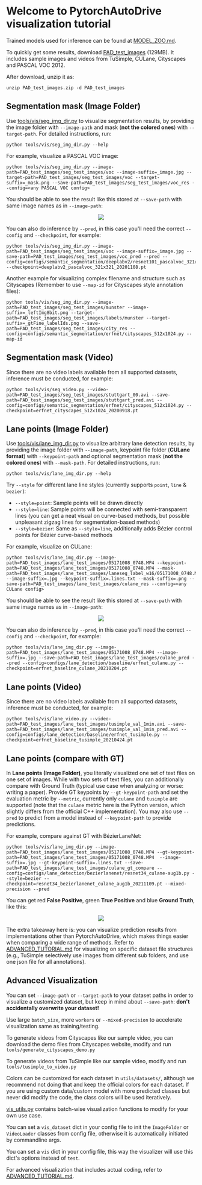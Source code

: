 # Welcome to PytorchAutoDrive visualization tutorial

Trained models used for inference can be found at [MODEL_ZOO.md](../docs/MODEL_ZOO.md).

To quickly get some results, download [PAD_test_images](https://drive.google.com/file/d/1XQvBS1uoHeIgUv7oDQ4Vp1tWYi0oAGhU/view?usp=sharing) (129MB). It includes sample images and videos from TuSimple, CULane, Cityscapes and PASCAL VOC 2012.

After download, unzip it as:

```
unzip PAD_test_images.zip -d PAD_test_images
```

## Segmentation mask (Image Folder)

Use [tools/vis/seg_img_dir.py](../tools/vis/seg_img_dir.py) to visualize segmentation results, by providing the image folder with `--image-path` and mask (**not the colored ones**) with `--target-path`. For detailed instructions, run:

```
python tools/vis/seg_img_dir.py --help
```

For example, visualize a PASCAL VOC image:

```
python tools/vis/seg_img_dir.py --image-path=PAD_test_images/seg_test_images/voc --image-suffix=_image.jpg --target-path=PAD_test_images/seg_test_images/voc --target-suffix=_mask.png --save-path=PAD_test_images/seg_test_images/voc_res --config=<any PASCAL VOC config>
```

You should be able to see the result like this stored at `--save-path` with same image names as in `--image-path`:

<div align="center">
  <img src="assets/vis_voc1.jpg"/>
</div>

You can also do inference by `--pred`, in this case you'll need the correct `--config` and `--checkpoint`, for example:

```
python tools/vis/seg_img_dir.py --image-path=PAD_test_images/seg_test_images/voc --image-suffix=_image.jpg --save-path=PAD_test_images/seg_test_images/voc_pred --pred --config=configs/semantic_segmentation/deeplabv2/resnet101_pascalvoc_321x321.py --checkpoint=deeplabv2_pascalvoc_321x321_20201108.pt
```

Another example for visualizing complex filename and structure such as Cityscapes (Remember to use `--map-id` for Cityscapes style annotation files):

```
python tools/vis/seg_img_dir.py --image-path=PAD_test_images/seg_test_images/munster --image-suffix=_leftImg8bit.png --target-path=PAD_test_images/seg_test_images/labels/munster --target-suffix=_gtFine_labelIds.png --save-path=PAD_test_images/seg_test_images/city_res --config=configs/semantic_segmentation/erfnet/cityscapes_512x1024.py --map-id
```

## Segmentation mask (Video)

Since there are no video labels available from all supported datasets, inference must be conducted, for example:

```
python tools/vis/seg_video.py --video-path=PAD_test_images/seg_test_images/stuttgart_00.avi --save-path=PAD_test_images/seg_test_images/stuttgart_pred.avi --config=configs/semantic_segmentation/erfnet/cityscapes_512x1024.py --checkpoint=erfnet_cityscapes_512x1024_20200918.pt
```

## Lane points (Image Folder)

Use [tools/vis/lane_img_dir.py](../tools/vis/lane_img_dir.py) to visualize arbitrary lane detection results, by providing the image folder with `--image-path`, keypoint file folder (**CULane format**) with `--keypoint-path` and optional segmentation mask (**not the colored ones**) with `--mask-path`. For detailed instructions, run:

```
python tools/vis/lane_img_dir.py --help
```

Try `--style` for different lane line styles (currently supports `point`, `line` & `bezier`):

- `--style=point`: Sample points will be drawn directly
- `--style=line`: Sample points will be connected with semi-transparent lines (you can get a neat visual on curve-based methods, but possible unpleasant zigzag lines for segmentation-based methods)
- `--style=bezier`: Same as `--style=line`, additionally adds Bézier control points for Bézier curve-based methods

For example, visualize on CULane:

```
python tools/vis/lane_img_dir.py --image-path=PAD_test_images/lane_test_images/05171008_0748.MP4 --keypoint-path=PAD_test_images/lane_test_images/05171008_0748.MP4 --mask-path=PAD_test_images/lane_test_images/laneseg_label_w16/05171008_0748.MP4 --image-suffix=.jpg --keypoint-suffix=.lines.txt --mask-suffix=.png --save-path=PAD_test_images/lane_test_images/culane_res --config=<any CULane config>
```

You should be able to see the result like this stored at `--save-path` with same image names as in `--image-path`:

<div align="center">
  <img src="assets/vis_culane1.jpg"/>
</div>

You can also do inference by `--pred`, in this case you'll need the correct `--config` and `--checkpoint`, for example:

```
python tools/vis/lane_img_dir.py --image-path=PAD_test_images/lane_test_images/05171008_0748.MP4 --image-suffix=.jpg --save-path=PAD_test_images/lane_test_images/culane_pred --pred --config=configs/lane_detection/baseline/erfnet_culane.py --checkpoint=erfnet_baseline_culane_20210204.pt
```

## Lane points (Video)

Since there are no video labels available from all supported datasets, inference must be conducted, for example:

```
python tools/vis/lane_video.py --video-path=PAD_test_images/lane_test_images/tusimple_val_1min.avi --save-path=PAD_test_images/lane_test_images/tusimple_val_1min_pred.avi --config=configs/lane_detection/baseline/erfnet_tusimple.py --checkpoint=erfnet_baseline_tusimple_20210424.pt
```

## Lane points (compare with GT)

In **Lane points (Image Folder)**, you literally visualized one set of text files on one set of images. While with two sets of text files, you can additionally compare with Ground Truth (typical use case when analyzing or worse: writing a paper). Provide GT keypoints by `--gt-keypoint-path` and set the evaluation metric by `--metric`, currently only `culane` and `tusimple` are supported (note that the `culane` metric here is the Python version, which slightly differs from the official C++ implementation). You may also use `--pred` to predict from a model instead of `--keypoint-path` to provide predictions.

For example, compare against GT with BézierLaneNet:

```
python tools/vis/lane_img_dir.py --image-path=PAD_test_images/lane_test_images/05171008_0748.MP4 --gt-keypoint-path=PAD_test_images/lane_test_images/05171008_0748.MP4  --image-suffix=.jpg --gt-keypoint-suffix=.lines.txt --save-path=PAD_test_images/lane_test_images/culane_gt_compare --config=configs/lane_detection/bezierlanenet/resnet34_culane-aug1b.py --style=bezier --checkpoint=resnet34_bezierlanenet_culane_aug1b_20211109.pt --mixed-precision --pred
```

You can get red **False Positive**, green **True Positive** and blue **Ground Truth**, like this:

<div align="center">
  <img src="assets/vis_culane_gt.jpg"/>
</div>

The extra takeaway here is: you can visualize prediction results from implementations other than PytorchAutoDrive, which makes things easier when comparing a wide range of methods. Refer to [ADVANCED_TUTORIAL.md](./ADVANCED_TUTORIAL.md) for visualizing on specific dataset file structures (e.g., TuSimple selectively use images from different sub folders, and use one json file for all annotations).

## Advanced Visualization

You can set `--image-path` or `--target-path` to your dataset paths in order to visualize a customized dataset, but keep in mind about `--save-path`: **don't accidentally overwrite your dataset!**

Use large `batch_size`, more `workers` or `--mixed-precision` to accelerate visualization same as training/testing.

To generate videos from Cityscapes like our sample video, you can download the demo files from Cityscapes website, modify and run `tools/generate_cityscapes_demo.py`

To generate videos from TuSimple like our sample video, modify and run `tools/tusimple_to_video.py`

Colors can be customized for each dataset in `utils/datasets/`, although we recommend not doing that and keep the official colors for each dataset. If you are using custom data/custom model with more predicted classes but never did modify the code, the class colors will be used iteratively.

[vis_utils.py](../utils/vis_utils.py) contains batch-wise visualization functions to modify for your own use case.

You can set a `vis_dataset` dict in your config file to init the `ImageFolder` or `VideoLoader` classes from config file, otherwise it is automatically initiated by commandline args.

You can set a `vis` dict in your config file, this way the visualizer will use this dict's options instead of `test`.

For advanced visualization that includes actual coding, refer to [ADVANCED_TUTORIAL.md](./ADVANCED_TUTORIAL.md).
